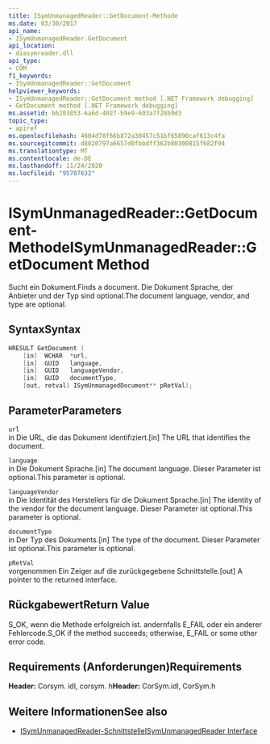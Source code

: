 ```yaml
---
title: ISymUnmanagedReader::GetDocument-Methode
ms.date: 03/30/2017
api_name:
- ISymUnmanagedReader.GetDocument
api_location:
- diasymreader.dll
api_type:
- COM
f1_keywords:
- ISymUnmanagedReader::GetDocument
helpviewer_keywords:
- ISymUnmanagedReader::GetDocument method [.NET Framework debugging]
- GetDocument method [.NET Framework debugging]
ms.assetid: bb203853-6a6d-4027-b9e9-603a7f28b9d3
topic_type:
- apiref
ms.openlocfilehash: 4604d78f66b872a30457c51bf65890caf613c4fa
ms.sourcegitcommit: d8020797a6657d0fbbdff362b80300815f682f94
ms.translationtype: MT
ms.contentlocale: de-DE
ms.lasthandoff: 11/24/2020
ms.locfileid: "95707632"
---
```

# <a name="isymunmanagedreadergetdocument-method"></a><span data-ttu-id="75b60-102">ISymUnmanagedReader::GetDocument-Methode</span><span class="sxs-lookup"><span data-stu-id="75b60-102">ISymUnmanagedReader::GetDocument Method</span></span>

<span data-ttu-id="75b60-103">Sucht ein Dokument.</span><span class="sxs-lookup"><span data-stu-id="75b60-103">Finds a document.</span></span> <span data-ttu-id="75b60-104">Die Dokument Sprache, der Anbieter und der Typ sind optional.</span><span class="sxs-lookup"><span data-stu-id="75b60-104">The document language, vendor, and type are optional.</span></span>  
  
## <a name="syntax"></a><span data-ttu-id="75b60-105">Syntax</span><span class="sxs-lookup"><span data-stu-id="75b60-105">Syntax</span></span>  
  
```cpp  
HRESULT GetDocument (  
    [in]  WCHAR  *url,  
    [in]  GUID   language,  
    [in]  GUID   languageVendor,  
    [in]  GUID   documentType,  
    [out, retval] ISymUnmanagedDocument** pRetVal);  
```  
  
## <a name="parameters"></a><span data-ttu-id="75b60-106">Parameter</span><span class="sxs-lookup"><span data-stu-id="75b60-106">Parameters</span></span>  

 `url`  
 <span data-ttu-id="75b60-107">in Die URL, die das Dokument identifiziert.</span><span class="sxs-lookup"><span data-stu-id="75b60-107">[in] The URL that identifies the document.</span></span>  
  
 `language`  
 <span data-ttu-id="75b60-108">in Die Dokument Sprache.</span><span class="sxs-lookup"><span data-stu-id="75b60-108">[in] The document language.</span></span> <span data-ttu-id="75b60-109">Dieser Parameter ist optional.</span><span class="sxs-lookup"><span data-stu-id="75b60-109">This parameter is optional.</span></span>  
  
 `languageVendor`  
 <span data-ttu-id="75b60-110">in Die Identität des Herstellers für die Dokument Sprache.</span><span class="sxs-lookup"><span data-stu-id="75b60-110">[in] The identity of the vendor for the document language.</span></span> <span data-ttu-id="75b60-111">Dieser Parameter ist optional.</span><span class="sxs-lookup"><span data-stu-id="75b60-111">This parameter is optional.</span></span>  
  
 `documentType`  
 <span data-ttu-id="75b60-112">in Der Typ des Dokuments.</span><span class="sxs-lookup"><span data-stu-id="75b60-112">[in] The type of the document.</span></span> <span data-ttu-id="75b60-113">Dieser Parameter ist optional.</span><span class="sxs-lookup"><span data-stu-id="75b60-113">This parameter is optional.</span></span>  
  
 `pRetVal`  
 <span data-ttu-id="75b60-114">vorgenommen Ein Zeiger auf die zurückgegebene Schnittstelle.</span><span class="sxs-lookup"><span data-stu-id="75b60-114">[out] A pointer to the returned interface.</span></span>  
  
## <a name="return-value"></a><span data-ttu-id="75b60-115">Rückgabewert</span><span class="sxs-lookup"><span data-stu-id="75b60-115">Return Value</span></span>  

 <span data-ttu-id="75b60-116">S_OK, wenn die Methode erfolgreich ist. andernfalls E_FAIL oder ein anderer Fehlercode.</span><span class="sxs-lookup"><span data-stu-id="75b60-116">S_OK if the method succeeds; otherwise, E_FAIL or some other error code.</span></span>  
  
## <a name="requirements"></a><span data-ttu-id="75b60-117">Requirements (Anforderungen)</span><span class="sxs-lookup"><span data-stu-id="75b60-117">Requirements</span></span>  

 <span data-ttu-id="75b60-118">**Header:** Corsym. idl, corsym. h</span><span class="sxs-lookup"><span data-stu-id="75b60-118">**Header:** CorSym.idl, CorSym.h</span></span>  
  
## <a name="see-also"></a><span data-ttu-id="75b60-119">Weitere Informationen</span><span class="sxs-lookup"><span data-stu-id="75b60-119">See also</span></span>

- [<span data-ttu-id="75b60-120">ISymUnmanagedReader-Schnittstelle</span><span class="sxs-lookup"><span data-stu-id="75b60-120">ISymUnmanagedReader Interface</span></span>](isymunmanagedreader-interface.md)
